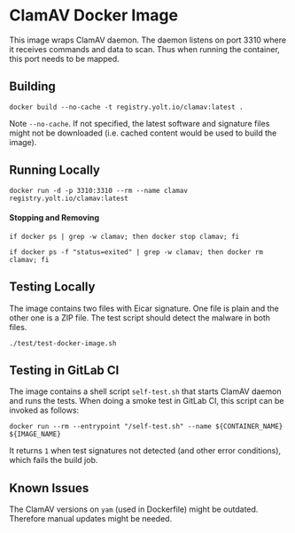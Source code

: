 # ClamAV Docker Image

This image wraps ClamAV daemon. The daemon listens on port 3310 where it receives commands and data to scan. Thus when running the container, this port needs to be mapped.

## Building
`docker build --no-cache -t registry.yolt.io/clamav:latest .`

Note `--no-cache`. If not specified, the latest software and signature files might not be downloaded (i.e. cached content would be used to build the image).

## Running Locally
`docker run -d -p 3310:3310 --rm --name clamav registry.yolt.io/clamav:latest`

#### Stopping and Removing
`if docker ps | grep -w clamav; then docker stop clamav; fi`

`if docker ps -f "status=exited" | grep -w clamav; then docker rm clamav; fi`

## Testing Locally
The image contains two files with Eicar signature. One file is plain and the other one is a ZIP file. The test script should detect the malware in both files.

`./test/test-docker-image.sh`

## Testing in GitLab CI
The image contains a shell script `self-test.sh` that starts ClamAV daemon and runs the tests. When doing a smoke test in GitLab CI, this script can be invoked as follows:

`docker run --rm --entrypoint "/self-test.sh" --name ${CONTAINER_NAME} ${IMAGE_NAME}`

It returns `1` when test signatures not detected (and other error conditions), which fails the build job.

## Known Issues

The ClamAV versions on `yam` (used in Dockerfile) might be outdated. Therefore manual updates might be needed.
